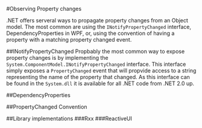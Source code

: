 #Observing Property changes

.NET offers serveral ways to propagate property changes from an Object model. 
The most common are using the `INotifyPropertyChanged` interface, DependencyProperties in WPF, or, using the convention of having a property with a matching property changed event.

##INotifyPropertyChanged
Propbably the most common way to expose property changes is by implementing the `System.ComponentModel.INotifyPropertyChanged` interface.
This interface simply exposes a `PropertyChanged` event that will propvide access to a string representing the name of the property that changed.
As this interface can be found in the `System.dll` it is available for all .NET code from .NET 2.0 up.


##DependencyProperties

##PropertyChanged Convention

##Library implementations
###Rxx
###ReactiveUI
